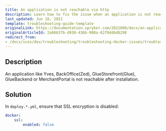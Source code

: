 ```yaml
---
title: An application is not reachable via http
description: Learn how to fix the issue when an application is not reachable via http
last_updated: Jun 16, 2021
template: troubleshooting-guide-template
originalLink: https://documentation.spryker.com/2021080/docs/an-application-is-not-reachable-via-http
originalArticleId: 2a96637b-d930-436b-908a-62f9ddbd8298
redirect_from:
- /docs/scos/dev/troubleshooting/troubleshooting-docker-issues/troubleshooting-running-applications-in-docker/an-application-is-not-reachable-via-http.html
---
```


## Description

An application like Yves, BackOffice(Zed), GlueStorefront(Glue), GlueBackend or MerchantPortal is not reachable after installation.

## Solution

In `deploy.*.yml`, ensure that SSL encryption is disabled:

```yaml
docker:
    ssl:
        enabled: false
```
